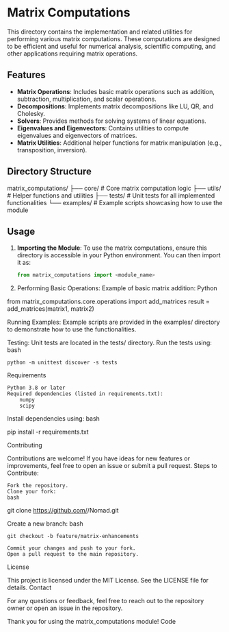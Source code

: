 # Matrix Computations

This directory contains the implementation and related utilities for performing various matrix computations. These computations are designed to be efficient and useful for numerical analysis, scientific computing, and other applications requiring matrix operations.

## Features

- **Matrix Operations**: Includes basic matrix operations such as addition, subtraction, multiplication, and scalar operations.
- **Decompositions**: Implements matrix decompositions like LU, QR, and Cholesky.
- **Solvers**: Provides methods for solving systems of linear equations.
- **Eigenvalues and Eigenvectors**: Contains utilities to compute eigenvalues and eigenvectors of matrices.
- **Matrix Utilities**: Additional helper functions for matrix manipulation (e.g., transposition, inversion).

## Directory Structure

matrix_computations/
├── core/ # Core matrix computation logic 
├── utils/ # Helper functions and utilities
├── tests/ # Unit tests for all implemented functionalities 
└── examples/ # Example scripts showcasing how to use the module

## Usage

1. **Importing the Module**:
   To use the matrix computations, ensure this directory is accessible in your Python environment. You can then import it as:
   ```python
   from matrix_computations import <module_name>


2. Performing Basic Operations: Example of basic matrix addition:
Python

from matrix_computations.core.operations import add_matrices
result = add_matrices(matrix1, matrix2)

Running Examples: Example scripts are provided in the examples/ directory to demonstrate how to use the functionalities.

Testing: Unit tests are located in the tests/ directory. Run the tests using:
bash

    python -m unittest discover -s tests

Requirements

    Python 3.8 or later
    Required dependencies (listed in requirements.txt):
        numpy
        scipy

Install dependencies using:
bash

pip install -r requirements.txt

Contributing

Contributions are welcome! If you have ideas for new features or improvements, feel free to open an issue or submit a pull request.
Steps to Contribute:

    Fork the repository.
    Clone your fork:
    bash

git clone https://github.com/<your-username>/Nomad.git

Create a new branch:
bash

    git checkout -b feature/matrix-enhancements

    Commit your changes and push to your fork.
    Open a pull request to the main repository.

License

This project is licensed under the MIT License. See the LICENSE file for details.
Contact

For any questions or feedback, feel free to reach out to the repository owner or open an issue in the repository.

Thank you for using the matrix_computations module!
Code
